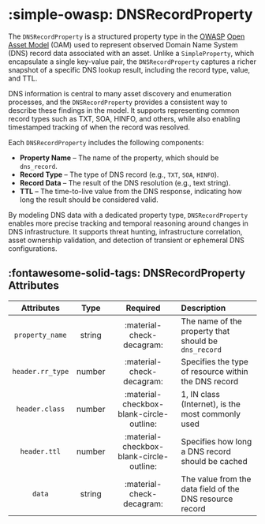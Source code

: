 # :simple-owasp: DNSRecordProperty

The `DNSRecordProperty` is a structured property type in the [OWASP](https://owasp.org) [Open Asset Model](https://github.com/owasp-amass/open-asset-model) (OAM) used to represent observed Domain Name System (DNS) record data associated with an asset. Unlike a `SimpleProperty`, which encapsulate a single key-value pair, the `DNSRecordProperty` captures a richer snapshot of a specific DNS lookup result, including the record type, value, and TTL.

DNS information is central to many asset discovery and enumeration processes, and the `DNSRecordProperty` provides a consistent way to describe these findings in the model. It supports representing common record types such as TXT, SOA, HINFO, and others, while also enabling timestamped tracking of when the record was resolved.

Each `DNSRecordProperty` includes the following components:

- **Property Name** – The name of the property, which should be `dns_record`.
- **Record Type** – The type of DNS record (e.g., `TXT`, `SOA`, `HINFO`).
- **Record Data** – The result of the DNS resolution (e.g., text string).
- **TTL** – The time-to-live value from the DNS response, indicating how long the result should be considered valid.

By modeling DNS data with a dedicated property type, `DNSRecordProperty` enables more precise tracking and temporal reasoning around changes in DNS infrastructure. It supports threat hunting, infrastructure correlation, asset ownership validation, and detection of transient or ephemeral DNS configurations.

## :fontawesome-solid-tags: DNSRecordProperty Attributes

| Attributes       | Type      | Required   | Description  |
| :--------------: | :-------: | :--------: | :----------- |
| `property_name`    | string | :material-check-decagram: | The name of the property that should be `dns_record` |
| `header.rr_type` | number | :material-check-decagram: | Specifies the type of resource within the DNS record |
| `header.class` | number | :material-checkbox-blank-circle-outline: | 1, IN class (Internet), is the most commonly used |
| `header.ttl` | number | :material-checkbox-blank-circle-outline: | Specifies how long a DNS record should be cached |
| `data`         | string | :material-check-decagram: | The value from the data field of the DNS resource record |
